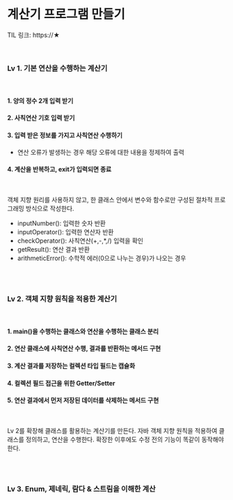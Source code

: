 # 계산기 프로그램 만들기
TIL 링크: https://★

<br>

### Lv 1. 기본 연산을 수행하는 계산기

<br>

#### 1. 양의 정수 2개 입력 받기
#### 2. 사칙연산 기호 입력 받기
#### 3. 입력 받은 정보를 가지고 사칙연산 수행하기
- 연산 오류가 발생하는 경우 해당 오류에 대한 내용을 정제하여 출력
#### 4. 계산을 반복하고, exit가 입력되면 종료

<br>

객체 지향 원리를 사용하지 않고, 한 클래스 안에서 변수와 함수로만 구성된 절차적 프로그래밍 방식으로 작성한다.
- inputNumber(): 입력한 숫자 반환
- inputOperator(): 입력한 연산자 반환
- checkOperator(): 사칙연산(+,-,*,/) 입력을 확인
- getResult(): 연산 결과 반환
- arithmeticError(): 수학적 에러(0으로 나누는 경우)가 나오는 경우

<br><br>

### Lv 2. 객체 지향 원칙을 적용한 계산기

<br>

#### 1. main()을 수행하는 클래스와 연산을 수행하는 클래스 분리
#### 2. 연산 클래스에 사칙연산 수행, 결과를 반환하는 메서드 구현
#### 3. 계산 결과를 저장하는 컬렉션 타입 필드는 캡슐화
#### 4. 컬렉션 필드 접근을 위한 Getter/Setter
#### 5. 연산 결과에서 먼저 저장된 데이터를 삭제하는 메서드 구현

<br>

Lv 2를 확장해 클래스를 활용하는 계산기를 만든다. 자바 객체 지향 원칙을 적용하여 클래스를 정의하고, 연산을 수행한다.
확장한 이후에도 수정 전의 기능이 똑같이 동작해야 한다.

<br><br>

### Lv 3. Enum, 제네릭, 람다 & 스트림을 이해한 계산


